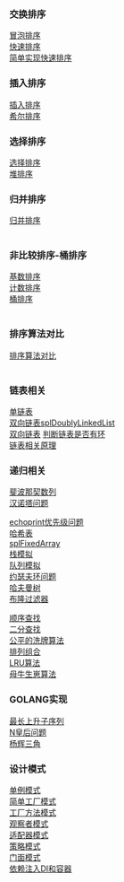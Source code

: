 ### 交换排序
<a href="https://github.com/tiancityycf/algorithm/blob/master/bubbleSort.php" target="_blank" >冒泡排序</a> </br>
<a href="https://github.com/tiancityycf/algorithm/blob/master/quickSort.php" target="_blank" >快速排序</a></br>
<a href="https://github.com/tiancityycf/algorithm/blob/master/simpleQuickSort.php" target="_blank" >简单实现快速排序</a></br>

### 插入排序
<a href="https://github.com/tiancityycf/algorithm/blob/master/insertSort.php" target="_blank" >插入排序</a></br>
<a href="https://github.com/tiancityycf/algorithm/blob/master/shellSort.php" target="_blank" >希尔排序</a></br>

### 选择排序
<a href="https://github.com/tiancityycf/algorithm/blob/master/selectSort.php" target="_blank" >选择排序</a></br>
<a href="https://github.com/tiancityycf/algorithm/blob/master/heapSort.php" target="_blank" >堆排序</a></br>

### 归并排序
<a href="https://github.com/tiancityycf/algorithm/blob/master/mergeSort.php" target="_blank" >归并排序</a></br>
</br>

### 非比较排序-桶排序
<a href="https://github.com/tiancityycf/algorithm/blob/master/radixSort.php" target="_blank" >基数排序</a></br>
<a href="https://github.com/tiancityycf/algorithm/blob/master/countSort.php" target="_blank" >计数排序</a></br>
<a href="https://github.com/tiancityycf/algorithm/blob/master/bucketSort.php" target="_blank" >桶排序</a></br>
</br>
### 排序算法对比
<a href="https://github.com/tiancityycf/algorithm/blob/master/theory/sort.md" target="_blank" >排序算法对比</a></br>
</br>

### 链表相关
<a href="https://github.com/tiancityycf/algorithm/blob/master/linkList.php" target="_blank" >单链表</a></br>
<a href="https://github.com/tiancityycf/algorithm/blob/master/splDoublyLinkedList.php" target="_blank" >双向链表splDoublyLinkedList</a></br>
<a href="https://github.com/tiancityycf/algorithm/blob/master/doublyLinkedList.php" target="_blank" >双向链表</a>
<a href="https://github.com/tiancityycf/algorithm/blob/master/linkedcycle.php" target="_blank" >判断链表是否有环</a></br>
<a href="https://github.com/tiancityycf/algorithm/blob/master/theory/linkedCycle.md" target="_blank" >链表相关原理</a></br>

### 递归相关
<a href="https://github.com/tiancityycf/algorithm/blob/master/fbnq.php" target="_blank" >斐波那契数列</a></br>
<a href="https://github.com/tiancityycf/algorithm/blob/master/hanoi.php" target="_blank" >汉诺塔问题</a></br>

<a href="https://github.com/tiancityycf/algorithm/blob/master/echoprint.php" target="_blank" >echoprint优先级问题</a></br>
<a href="https://github.com/tiancityycf/algorithm/blob/master/hashTable.php" target="_blank" >哈希表</a></br>
<a href="https://github.com/tiancityycf/algorithm/blob/master/splFixedArray.php" target="_blank" >splFixedArray</a></br>
<a href="https://github.com/tiancityycf/algorithm/blob/master/stack.php" target="_blank" >栈模拟</a></br>
<a href="https://github.com/tiancityycf/algorithm/blob/master/queue.php" target="_blank" >队列模拟</a></br>
<a href="https://github.com/tiancityycf/algorithm/blob/master/josephRing.php" target="_blank" >约瑟夫环问题</a></br>
<a href="https://github.com/tiancityycf/algorithm/blob/master/theory/HuffmanTree.md" target="_blank" >哈夫曼树</a></br>
<a href="https://github.com/tiancityycf/algorithm/blob/master/theory/bloom.md" target="_blank" >布隆过滤器</a></br>

<a href="https://github.com/tiancityycf/algorithm/blob/master/seq_sch.php" target="_blank" >顺序查找</a></br>
<a href="https://github.com/tiancityycf/algorithm/blob/master/bin_sch.php" target="_blank" >二分查找</a></br>
<a href="https://github.com/tiancityycf/algorithm/blob/master/wash_card.php" target="_blank" >公平的洗牌算法</a></br>
<a href="https://github.com/tiancityycf/algorithm/blob/master/ac.php" target="_blank" >排列组合</a></br>
<a href="https://github.com/tiancityycf/algorithm/blob/master/lru.php" target="_blank" >LRU算法</a></br>
<a href="https://github.com/tiancityycf/algorithm/blob/master/niu.php" target="_blank" >母牛生崽算法</a></br>

### GOLANG实现
<a href="https://github.com/tiancityycf/algorithm/blob/master/go/lengthOfLIS.go" target="_blank" >最长上升子序列</a></br>
<a href="https://github.com/tiancityycf/algorithm/blob/master/go/solveNQueens.go" target="_blank" >N皇后问题</a></br>
<a href="https://github.com/tiancityycf/algorithm/blob/master/go/yhsj.go" target="_blank" >杨辉三角</a></br>


### 设计模式
<a href="https://github.com/tiancityycf/algorithm/blob/master/design/singleton.php" target="_blank" >单例模式</a></br>
<a href="https://github.com/tiancityycf/algorithm/blob/master/design/simpleFactory.php" target="_blank" >简单工厂模式</a></br>
<a href="https://github.com/tiancityycf/algorithm/blob/master/design/factoryMethod.php" target="_blank" >工厂方法模式</a></br>
<a href="https://github.com/tiancityycf/algorithm/blob/master/design/observer.php" target="_blank" >观察者模式</a></br>
<a href="https://github.com/tiancityycf/algorithm/blob/master/design/adapter.php" target="_blank" >适配器模式</a></br>
<a href="https://github.com/tiancityycf/algorithm/blob/master/design/strategy.php" target="_blank" >策略模式</a></br>
<a href="https://github.com/tiancityycf/algorithm/blob/master/design/facade.php" target="_blank" >门面模式</a></br>
<a href="https://github.com/tiancityycf/algorithm/blob/master/design/di.php" target="_blank" >依赖注入DI和容器</a></br>




